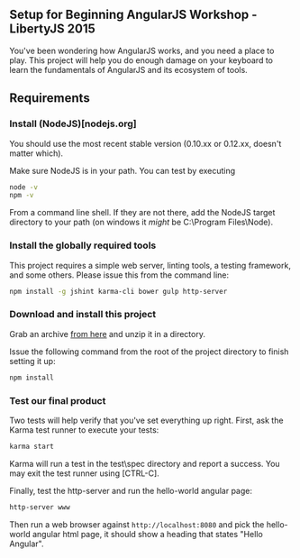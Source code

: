 ## Setup for Beginning AngularJS Workshop - LibertyJS 2015

You've been wondering how AngularJS works, and you need a place to play. This project will help you do enough damage on your keyboard to learn the fundamentals of AngularJS and its ecosystem of tools.

## Requirements

### Install (NodeJS)[nodejs.org]

You should use the most recent stable version (0.10.xx or 0.12.xx, doesn't matter which).

Make sure NodeJS is in your path. You can test by executing 

```bash
node -v
npm -v
```

From a command line shell. If they are not there, add the NodeJS target directory to your path (on windows it _might_ be C:\Program Files\Node).

### Install the globally required tools

This project requires a simple web server, linting tools, a testing framework, and some others.  Please issue this from the command line:

```bash
npm install -g jshint karma-cli bower gulp http-server
```

### Download and install this project

Grab an archive [from here](https://github.com/krimple/getting-started-angularjs-libertyjs/releases/tag/1.0.0) and unzip it in a directory.

Issue the following command from the root of the project directory to finish setting it up:

```bash
npm install
```

### Test our final product

Two tests will help verify that you've set everything up right.  First, ask the Karma test runner to execute your tests:

```bash
karma start
```

Karma will run a test in the test\spec directory and report a success. You may exit the test runner using [CTRL-C].

Finally, test the http-server and run the hello-world angular page:

```bash
http-server www
```

Then run a web browser against `http://localhost:8080` and pick the hello-world angular html page, it should show a heading that states "Hello Angular".

